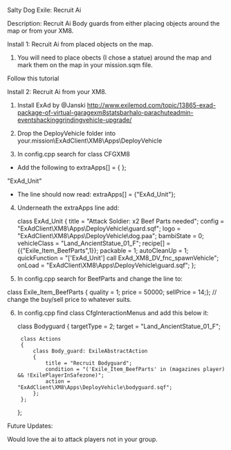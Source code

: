 Salty Dog Exile: Recruit Ai

Description: Recruit Ai Body guards from either placing objects around the map or from your XM8. 

Install 1: Recruit Ai from placed objects on the map.

1. You will need to place obects (I chose a statue) around the map and mark them on the map in your mission.sqm file.

Follow this tutorial

Install 2: Recruit Ai from your XM8.

1. Install ExAd by @Janski http://www.exilemod.com/topic/13865-exad-package-of-virtual-garagexm8statsbarhalo-parachuteadmin-eventshackinggrindingvehicle-upgrade/

2. Drop the DeployVehicle folder into your.mission\ExAdClient\XM8\Apps\DeployVehicle

3. In config.cpp search for class CFGXM8

+ Add the following to extraApps[] = { };

"ExAd_Unit" 

+ The line should now read:  extraApps[] = {"ExAd_Unit"};

4. Underneath the extraApps line add:

	class ExAd_Unit
	{
		title = "Attack Soldier: x2 Beef Parts needed";
		config = "ExAdClient\XM8\Apps\DeployVehicle\guard.sqf";
		logo = "ExAdClient\XM8\Apps\DeployVehicle\dog.paa";
		bambiState = 0;
		vehicleClass = "Land_AncientStatue_01_F";
		recipe[] = {{"Exile_Item_BeefParts",1}};
		packable = 1;
		autoCleanUp = 1;
		quickFunction = "['ExAd_Unit'] call ExAd_XM8_DV_fnc_spawnVehicle";
		onLoad = "ExAdClient\XM8\Apps\DeployVehicle\guard.sqf";
	};

5. In config.cpp search for BeefParts and change the line to:

class Exile_Item_BeefParts			{ quality = 1; price = 50000; sellPrice = 14;}; // change the buy/sell price to whatever suits.

6. In config.cpp find class CfgInteractionMenus and add this below it:

	class Bodyguard
	{
		targetType = 2;
		target = "Land_AncientStatue_01_F";

		class Actions 
		{
			class Body_guard: ExileAbstractAction
			{
				title = "Recruit Bodyguard";
				condition = "('Exile_Item_BeefParts' in (magazines player) && !ExilePlayerInSafezone)";
				action = "ExAdClient\XM8\Apps\DeployVehicle\bodyguard.sqf";
			};
		};
	};

Future Updates:

Would love the ai to attack players not in your group.
